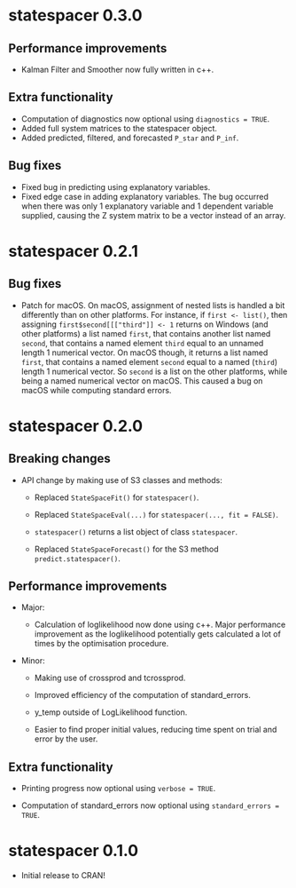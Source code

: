 # statespacer 0.3.0

## Performance improvements

* Kalman Filter and Smoother now fully written in c++.

## Extra functionality

* Computation of diagnostics now optional using `diagnostics = TRUE`.
* Added full system matrices to the statespacer object.
* Added predicted, filtered, and forecasted `P_star` and `P_inf`.

## Bug fixes

* Fixed bug in predicting using explanatory variables.
* Fixed edge case in adding explanatory variables. The bug occurred when there was only 1 explanatory variable and 1 dependent variable supplied, causing the Z system matrix to be a vector instead of an array.

# statespacer 0.2.1

## Bug fixes

* Patch for macOS. On macOS, assignment of nested lists is handled a bit differently than on other platforms. For instance, if `first <- list()`, then assigning `first$second[[["third"]] <- 1` returns on Windows (and other platforms) a list named `first`, that contains another list named `second`, that contains a named element `third` equal to an unnamed length 1 numerical vector. On macOS though, it returns a list named `first`, that contains a named element `second` equal to a named (`third`) length 1 numerical vector. So `second` is a list on the other platforms, while being a named numerical vector on macOS. This caused a bug on macOS while computing standard errors.

# statespacer 0.2.0

## Breaking changes

* API change by making use of S3 classes and methods:

  * Replaced `StateSpaceFit()` for `statespacer()`.

  * Replaced `StateSpaceEval(...)` for `statespacer(..., fit = FALSE)`.

  * `statespacer()` returns a list object of class `statespacer`.

  * Replaced `StateSpaceForecast()` for the S3 method `predict.statespacer()`.

## Performance improvements

* Major:

  * Calculation of loglikelihood now done using c++. Major performance improvement as the loglikelihood potentially gets calculated a lot of times by the optimisation procedure.

* Minor:
  
  * Making use of crossprod and tcrossprod.

  * Improved efficiency of the computation of standard_errors.
  
  * y_temp outside of LogLikelihood function.

  * Easier to find proper initial values, reducing time spent on trial and error by the user.

## Extra functionality

* Printing progress now optional using `verbose = TRUE`.

* Computation of standard_errors now optional using `standard_errors = TRUE`.

# statespacer 0.1.0

* Initial release to CRAN!
